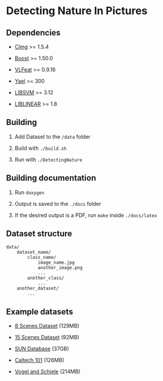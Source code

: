 Detecting Nature In Pictures
===============

Dependencies
---------------

* [CImg](http://cimg.sourceforge.net/) >= 1.5.4

* [Boost](http://www.boost.org/) >= 1.50.0

* [VLFeat](http://www.vlfeat.org/) >= 0.9.16

* [Yael](https://gforge.inria.fr/projects/yael/) >= 300

* [LIBSVM](http://www.csie.ntu.edu.tw/~cjlin/libsvm/) >= 3.12

* [LIBLINEAR](http://www.csie.ntu.edu.tw/~cjlin/liblinear/) >= 1.8

Building
---------------

1. Add Dataset to the `/data` folder

2. Build with `./build.sh`

3. Run with `./DetectingNature`

Building documentation
---------------

1. Run `doxygen`

2. Output is saved to the `./docs` folder

3. If the desired output is a PDF, run `make` inside `./docs/latex`

Dataset structure
---------------

	data/
		dataset_name/
			class_name/
				image_name.jpg
				another_image.png
				...
			another_class/
				...
		another_dataset/
			...

		
Example datasets
---------------

* [8 Scenes Dataset](http://people.csail.mit.edu/torralba/code/spatialenvelope/spatial_envelope_256x256_static_8outdoorcategories.zip) (129MB)

* [15 Scenes Dataset](http://www.cs.illinois.edu/homes/slazebni/research/scene_categories.zip) (92MB)
	
* [SUN Database](http://groups.csail.mit.edu/vision/SUN1old/SUN397.tar) (37GB)

* [Caltech 101](http://www.vision.caltech.edu/Image_Datasets/Caltech101/) (126MB)

* [Vogel and Schiele](http://www.d2.mpi-inf.mpg.de/sites/default/files/images.zip) (214MB)
